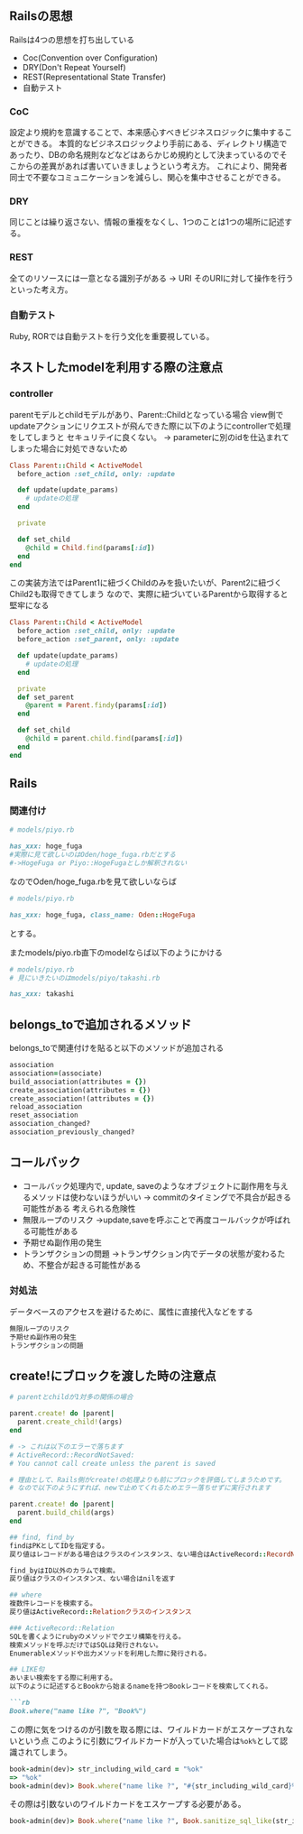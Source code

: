 ## Railsの思想
Railsは4つの思想を打ち出している
- Coc(Convention over Configuration)
- DRY(Don't Repeat Yourself)
- REST(Representational State Transfer)
- 自動テスト

### CoC
設定より規約を意識することで、本来感心すべきビジネスロジックに集中することができる。
本質的なビジネスロジックより手前にある、ディレクトリ構造であったり、DBの命名規則などなどはあらかじめ規約として決まっているのでそこからの差異があれば書いていきましょうという考え方。
これにより、開発者同士で不要なコミュニケーションを減らし、関心を集中させることができる。

### DRY
同じことは繰り返さない、情報の重複をなくし、1つのことは1つの場所に記述する。

### REST
全てのリソースには一意となる識別子がある -> URI
そのURIに対して操作を行うといった考え方。

### 自動テスト
Ruby, RORでは自動テストを行う文化を重要視している。

## ネストしたmodelを利用する際の注意点
### controller
parentモデルとchildモデルがあり、Parent::Childとなっている場合
view側でupdateアクションにリクエストが飛んできた際に以下のようにcontrollerで処理をしてしまうと
セキュリテイに良くない。
-> parameterに別のidを仕込まれてしまった場合に対処できないため

```rb
Class Parent::Child < ActiveModel
  before_action :set_child, only: :update

  def update(update_params)
    # updateの処理
  end

  private

  def set_child
    @child = Child.find(params[:id])
  end
end
```

この実装方法ではParent1に紐づくChildのみを扱いたいが、Parent2に紐づくChild2も取得できてしまう
なので、実際に紐づいているParentから取得すると堅牢になる

```rb
Class Parent::Child < ActiveModel
  before_action :set_child, only: :update
  before_action :set_parent, only: :update

  def update(update_params)
    # updateの処理
  end

  private
  def set_parent
    @parent = Parent.findy(params[:id])
  end

  def set_child
    @child = parent.child.find(params[:id])
  end
end
```

## Rails
### 関連付け
```rb
# models/piyo.rb

has_xxx: hoge_fuga
#実際に見て欲しいのはOden/hoge_fuga.rbだとする
#->HogeFuga or Piyo::HogeFugaとしか解釈されない
```
なのでOden/hoge_fuga.rbを見て欲しいならば
```rb
# models/piyo.rb

has_xxx: hoge_fuga, class_name: Oden::HogeFuga
```
とする。

またmodels/piyo.rb直下のmodelならば以下のようにかける
```rb
# models/piyo.rb
# 見にいきたいのはmodels/piyo/takashi.rb

has_xxx: takashi
```

## belongs_toで追加されるメソッド
belongs_toで関連付けを貼ると以下のメソッドが追加される

```rb
association
association=(associate)
build_association(attributes = {})
create_association(attributes = {})
create_association!(attributes = {})
reload_association
reset_association
association_changed?
association_previously_changed?
```

## コールバック
- コールバック処理内で, update, saveのようなオブジェクトに副作用を与えるメソッドは使わないほうがいい
-> commitのタイミングで不具合が起きる可能性がある
考えられる危険性
- 無限ループのリスク
->update,saveを呼ぶことで再度コールバックが呼ばれる可能性がある
- 予期せぬ副作用の発生
- トランザクションの問題
->トランザクション内でデータの状態が変わるため、不整合が起きる可能性がある

### 対処法
データベースのアクセスを避けるために、属性に直接代入などをする
```rb
無限ループのリスク
予期せぬ副作用の発生
トランザクションの問題
```

## create!にブロックを渡した時の注意点
```rb
# parentとchildが1対多の関係の場合

parent.create! do |parent|
  parent.create_child!(args)
end

# -> これは以下のエラーで落ちます
# ActiveRecord::RecordNotSaved:
# You cannot call create unless the parent is saved

# 理由として、Rails側がcreate!の処理よりも前にブロックを評価してしまうためです。
# なので以下のようにすれば、newで止めてくれるためエラー落ちせずに実行されます

parent.create! do |parent|
  parent.build_child(args)
end

## find, find_by
findはPKとしてIDを指定する。
戻り値はレコードがある場合はクラスのインスタンス、ない場合はActiveRecord::RecordNotFoundを返す

find_byはID以外のカラムで検索。
戻り値はクラスのインスタンス、ない場合はnilを返す

## where
複数件レコードを検索する。
戻り値はActiveRecord::Relationクラスのインスタンス

### ActiveRecord::Relation
SQLを書くようにrubyのメソッドでクエリ構築を行える。
検索メソッドを呼ぶだけではSQLは発行されない。
Enumerableメソッドや出力メソッドを利用した際に発行される。

## LIKE句
あいまい検索をする際に利用する。
以下のように記述するとBookから始まるnameを持つBookレコードを検索してくれる。

```rb
Book.where("name like ?", "Book%")
```
この際に気をつけるのが引数を取る際には、ワイルドカードがエスケープされないという点
このように引数にワイルドカードが入っていた場合は`%ok%`として認識されてしまう。

```rb
book-admin(dev)> str_including_wild_card = "%ok"
=> "%ok"
book-admin(dev)> Book.where("name like ?", "#{str_including_wild_card}%")
```

その際は引数ないのワイルドカードをエスケープする必要がある。

```rb
book-admin(dev)> Book.where("name like ?", Book.sanitize_sql_like(str_including_wild_card) + "%")
```
